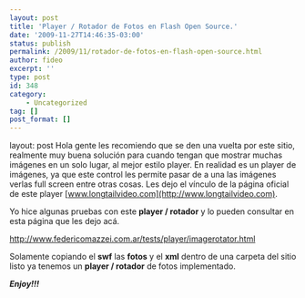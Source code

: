 ```yaml
---
layout: post
title: 'Player / Rotador de Fotos en Flash Open Source.'
date: '2009-11-27T14:46:35-03:00'
status: publish
permalink: /2009/11/rotador-de-fotos-en-flash-open-source.html
author: fideo
excerpt: ''
type: post
id: 348
category:
    - Uncategorized
tag: []
post_format: []
---
```

layout: post
Hola gente les recomiendo que se den una vuelta por este sitio, realmente muy buena solución para cuando tengan que mostrar muchas imágenes en un solo lugar, al mejor estilo player. En realidad es un player de imágenes, ya que este control les permite pasar de a una las imágenes verlas full screen entre otras cosas. Les dejo el vínculo de la página oficial de este player [www.longtailvideo.com](http://www.longtailvideo.com).

Yo hice algunas pruebas con este **player / rotador** y lo pueden consultar en esta página que les dejo acá.

<http://www.federicomazzei.com.ar/tests/player/imagerotator.html>

Solamente copiando el **swf** las **fotos** y el **xml** dentro de una carpeta del sitio listo ya tenemos un **player / rotador** de fotos implementado.

***Enjoy!!!***